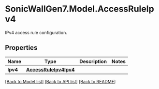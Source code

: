 # SonicWallGen7.Model.AccessRuleIpv4
IPv4 access rule configuration.

## Properties

Name | Type | Description | Notes
------------ | ------------- | ------------- | -------------
**Ipv4** | [**AccessRuleIpv4Ipv4**](AccessRuleIpv4Ipv4.md) |  | 

[[Back to Model list]](../README.md#documentation-for-models) [[Back to API list]](../README.md#documentation-for-api-endpoints) [[Back to README]](../README.md)


